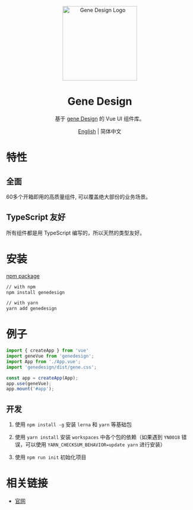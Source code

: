 <div align="center">
  <a href="https://uxd.lenovo.com/genedesign" target="_blank">
    <img alt="Gene Design Logo" width="200" src="https://uxd.lenovo.com/icon.svg"/>
  </a>
</div>

<div align="center">
  <h1>Gene Design</h1>
</div>

<div align="center">

基于 [gene Design](https://uxd.lenovo.com/genedesign/) 的 Vue UI 组件库。

</div>

<div align="center">

[English](./README.md) | 简体中文

</div>

# 特性

## 全面

60多个开箱即用的高质量组件, 可以覆盖绝大部份的业务场景。

## TypeScript 友好

所有组件都是用 TypeScript 编写的，所以天然的类型友好。

# 安装

[npm package](https://www.npmjs.com/package/genedesign)

```bash
// with npm
npm install genedesign

// with yarn
yarn add genedesign
```

# 例子

```typescript
import { createApp } from 'vue'
import geneVue from 'genedesign';
import App from './App.vue';
import 'genedesign/dist/gene.css';

const app = createApp(App);
app.use(geneVue);
app.mount('#app');
```

## 开发

1. 使用 `npm install -g` 安装 `lerna` 和 `yarn` 等基础包

2. 使用 `yarn install` 安装 `workspaces` 中各个包的依赖（如果遇到 `YN0018` 错误，可以使用 `YARN_CHECKSUM_BEHAVIOR=update yarn` 进行安装）

3. 使用 `npm run init` 初始化项目


# 相关链接

* [官网](https://uxd.lenovo.com/genedesign/)



